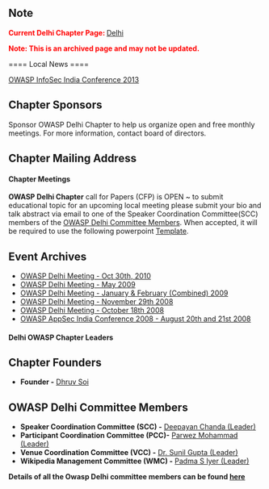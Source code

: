 ## Note

<span style="color:#ff0000"> <b>Current Delhi Chapter Page:
</b>[Delhi](https://www.owasp.org/index.php/Delhi_NCR) </span>

<span style="color:#ff0000"> <b>Note: This is an archived page and may
not be updated. </b> </span>


\==== Local News ====

[OWASP InfoSec India Conference 2013](http://2013.owasp.in)

## Chapter Sponsors

Sponsor OWASP Delhi Chapter to help us organize open and free monthly
meetings. For more information, contact board of directors.

## Chapter Mailing Address

#### Chapter Meetings

<b>OWASP Delhi Chapter</b> call for Papers (CFP) is OPEN \~ to submit
educational topic for an upcoming local meeting please submit your bio
and talk abstract via email to one of the Speaker Coordination
Committee(SCC) members of the [OWASP Delhi Committee
Members](http://www.owasp.org/index.php/New_Delhi_OWASP_Committee_Members).
When accepted, it will be required to use the following powerpoint
[Template](http://www.owasp.org/images/5/54/Presentation_template.ppt).

## Event Archives

  - [OWASP Delhi Meeting -
    Oct 30th, 2010](http://www.owasp.org/index.php/OWASP_Delhi_Oct_Meeting_2010)
  - [OWASP Delhi Meeting -
    May 2009](http://www.owasp.org/index.php/OWASP_Delhi_May_Meeting_2009)
  - [OWASP Delhi Meeting - January & February
    (Combined) 2009](https://www.owasp.org/index.php/OWASP_Delhi_January_Meeting_2009)
  - [OWASP Delhi Meeting -
    November 29th 2008](https://www.owasp.org/index.php/OWASP_Delhi_Meeting_November_29th_2008)
  - [OWASP Delhi Meeting -
    October 18th 2008](http://www.owasp.org/index.php/OWASP_Delhi_Meeting_October_18th_2008)
  - [OWASP AppSec India Conference 2008 - August 20th
    and 21st 2008](http://www.owasp.org/index.php/OWASP_AppSec_India_Conference_2008_-_August_20th_and_21st_2008)



#### Delhi OWASP Chapter Leaders



## Chapter Founders

  - <b>Founder -</b> [Dhruv Soi](mailto:dhruv.soi@owasp.org)

## OWASP Delhi Committee Members

  - <b>Speaker Coordination Committee (SCC) -</b>
    [Deepayan Chanda (Leader)](mailto:deepayan.chanda\(at\)gmail.com)
  - <b> Participant Coordination Committee (PCC)-</b>
    [Parwez Mohammad (Leader)](mailto:parwez.mohammad\(at\)gmail.com)
  - <b>Venue Coordination Committee (VCC) -</b>
    [Dr. Sunil Gupta (Leader)](mailto:guptasunil5\(at\)gmail.com)
  - <b>Wikipedia Management Committee (WMC) -</b>
    [Padma S Iyer (Leader)](mailto:padma.anand\(at\)gmail.com)

<b>Details of all the Owasp Delhi committee members can be found
[here](http://www.owasp.org/index.php/New_Delhi_OWASP_Committee_Members)</b>